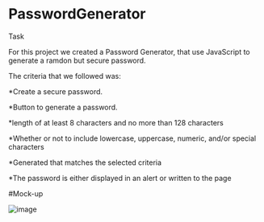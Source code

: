 # PasswordGenerator
Task

For this project we created a Password Generator, that use JavaScript to generate a ramdon but secure password.

The criteria that we followed was:

*Create a secure password.

*Button to generate a password. 

*length of at least 8 characters and no more than 128 characters

*Whether or not to include lowercase, uppercase, numeric, and/or special characters

*Generated that matches the selected criteria

*The password is either displayed in an alert or written to the page

#Mock-up

![image](https://user-images.githubusercontent.com/111590453/193464969-cca94376-5591-4c9c-a815-059271db0a90.png)
